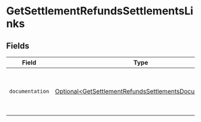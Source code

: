 # GetSettlementRefundsSettlementsLinks


## Fields

| Field                                                                                                                          | Type                                                                                                                           | Required                                                                                                                       | Description                                                                                                                    |
| ------------------------------------------------------------------------------------------------------------------------------ | ------------------------------------------------------------------------------------------------------------------------------ | ------------------------------------------------------------------------------------------------------------------------------ | ------------------------------------------------------------------------------------------------------------------------------ |
| `documentation`                                                                                                                | [Optional\<GetSettlementRefundsSettlementsDocumentation>](../../models/errors/GetSettlementRefundsSettlementsDocumentation.md) | :heavy_minus_sign:                                                                                                             | The URL to the generic Mollie API error handling guide.                                                                        |
